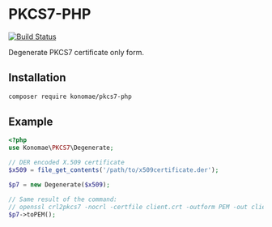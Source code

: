 # PKCS7-PHP

[![Build Status](https://github.com/konomae/pkcs7-php/workflows/PHP%20Composer/badge.svg)](https://github.com/konomae/pkcs7-php/actions)

Degenerate PKCS7 certificate only form.


## Installation

```bash
composer require konomae/pkcs7-php
```


## Example

```php
<?php
use Konomae\PKCS7\Degenerate;

// DER encoded X.509 certificate
$x509 = file_get_contents('/path/to/x509certificate.der');

$p7 = new Degenerate($x509);

// Same result of the command:
// openssl crl2pkcs7 -nocrl -certfile client.crt -outform PEM -out client.p7b.pem
$p7->toPEM();
```
